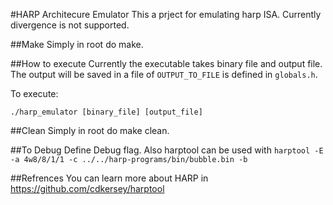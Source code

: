 #HARP Architecure Emulator
This a prject for emulating harp ISA.
Currently divergence is not supported.

##Make
Simply in root do make.

##How to execute
Currently the executable takes binary file and output file. The output will be saved in a file of `OUTPUT_TO_FILE` is defined in `globals.h`.

To execute:

`./harp_emulator [binary_file] [output_file]`

##Clean
Simply in root do make clean.

##To Debug
Define Debug flag. Also harptool can be used with `harptool -E -a 4w8/8/1/1 -c ../../harp-programs/bin/bubble.bin -b`

##Refrences
You can learn more about HARP in https://github.com/cdkersey/harptool
